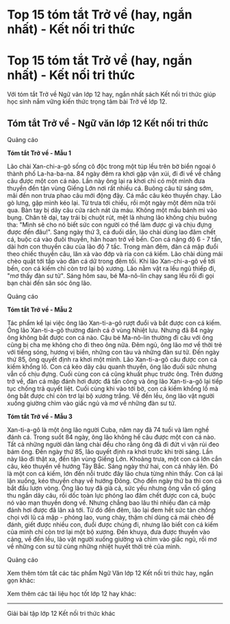 # Top 15 tóm tắt Trở về (hay, ngắn nhất) - Kết nối tri thức

# Top 15 tóm tắt Trở về (hay, ngắn nhất) - Kết nối tri thức

Với tóm tắt Trở về Ngữ văn lớp 12 hay, ngắn nhất sách Kết nối tri thức giúp học sinh nắm vững kiến thức trọng tâm bài Trở về lớp 12.

## Tóm tắt Trở về - Ngữ văn lớp 12 Kết nối tri thức

Quảng cáo

**Tóm tắt Trở về - Mẫu 1**

Lão chài Xan-chi-a-gô sống cô độc trong một túp lều trên bờ biển ngoại ô thành phố La-ha-ba-na. 84 ngày đêm ra khơi gặp vận xúi, đi đi về vế chẳng câu được một con cá nào. Lần này ông lại ra khơi chỉ có một mình đưa thuyền đến tận vùng Giếng Lớn nơi rất nhiều cá. Buông câu từ sáng sớm, mãi đến non trưa phao câu mới động đậy. Cá mắc câu kéo thuyền chạy. Lão gò lưng, gập mình kéo lại. Từ trưa tới chiểu, rồi một ngày một đêm nữa trôi qua. Bàn tay bị dây câu cứa rách nát ứa máu. Không một mẩu bánh mì vào bụng. Chân tê dại, tay trái bị chuột rút, mệt lả nhưng lão không chịu buông tha: "Mình sẽ cho nó biết sức con người có thể làm được gì và chịu đựng được đến đâu!". Sang ngày thứ 3, cá đuối dần, lão chài dùng lao đâm chết cá, buộc cá vào đuôi thuyền, hân hoan trở về bến. Con cá nặng độ 6 - 7 tấn, dài hơn con thuyền câu của lão độ 7 tấc. Trong màn đêm, đàn cá mập đuổi theo chiếc thuyền câu, lăn xả vào đớp và rỉa con cá kiếm. Lão chài dùng mái chèo quật tới tấp vào đàn cá dữ trong đêm tối. Khi lão Xan-chi-a-gô về tới bến, con cá kiếm chỉ còn trơ lại bộ xương. Lão nằm vật ra lều ngủ thiếp đi, "mơ thấy đàn sư tử". Sáng hôm sau, bé Ma-nô-lín chạy sang lều rồi đi gọi bạn chài đến săn sóc ông lão.

Quảng cáo

**Tóm tắt Trở về - Mẫu 2**

Tác phẩm kể lại việc ông lão Xan-ti-a-gô rượt đuổi và bắt được con cá kiếm. Ông lão Xan-ti-a-gô thường đánh cá ở vùng Nhiệt lưu. Nhưng đã 84 ngày ông không bắt được con cá nào. Cậu bé Ma-nô-lin thường đi câu với ông cũng bị cha mẹ không cho đi theo ông nữa. Đêm ngủ, ông lão mơ về thời trẻ với tiếng sóng, hương vị biển, những con tàu và những đàn sư tử. Đến ngày thứ 85, ông quyết định ra khơi một mình. Lão Xan-ti-a-gô câu được con cá kiếm khổng lồ. Con cá kéo dây câu quanh thuyền, ông lão đuối sức nhưng vẫn cố chịu đựng. Cuối cùng con cá cũng khuất phục trước ông. Trên đường trở về, đàn cá mập đánh hơi được đã tấn công và ông lão Xan-ti-a-gô lại tiếp tục chống trả quyết liệt. Cuối cùng khi vào tới bờ, con cá kiếm khổng lồ mà ông bắt được chỉ còn trơ lại bộ xương trắng. Về đến lều, ông lão vật người xuống giường chìm vào giấc ngủ và mơ về những đàn sư tử.

**Tóm tắt Trở về - Mẫu 3**

Xan-ti-a-gô là một ông lão người Cuba, năm nay đã 74 tuổi và làm nghề đánh cá. Trong suốt 84 ngày, ông lão không hề câu được một con cá nào. Tất cả những người dân làng chài đều cho rằng ông đã đi đứt vì vận rủi đeo bám ông. Đến ngày thứ 85, lão quyết định ra khơi trước khi trời sáng. Lần này lão đi thật xa, đến tận vùng Giếng Lớn. Khoảng trưa, một con cá lớn cắn câu, kéo thuyền về hướng Tây Bắc. Sáng ngày thứ hai, con cá nhảy lên. Đó là một con cá kiếm, lớn đến nỗi trước đây lão chưa từng nhìn thấy. Con cá lại lặn xuống, kéo thuyền chạy về hướng Đông. Cho đến ngày thứ ba thì con cá bắt đầu lượn vòng. Ông lão tuy đã già cả, sức yếu nhưng ông vẫn cố gắng thu ngắn dây câu, rồi dốc toàn lực phóng lao đâm chết được con cá, buộc nó vào mạn thuyền dong về. Nhưng chẳng bao lâu thì nhiều đàn cá mập đánh hơi được đã lăn xả tới. Từ đó đến đêm, lão lại đem hết sức tàn chống chọi với lũ cá mập - phóng lao, vung chày, thậm chí dùng cả mái chèo để đánh, giết được nhiều con, đuổi được chúng đi, nhưng lão biết con cá kiếm của mình chỉ còn trơ lại một bộ xương. Đến khuya, đưa được thuyền vào cảng, về đến lều, lão vật người xuống giường và chìm vào giấc ngủ, rồi mơ về những con sư tử cùng những nhiệt huyết thời trẻ của mình.

Quảng cáo

Xem thêm tóm tắt các tác phẩm Ngữ Văn lớp 12 Kết nối tri thức hay, ngắn gọn khác:

Xem thêm các tài liệu học tốt lớp 12 hay khác:

* * *

Giải bài tập lớp 12 Kết nối tri thức khác
